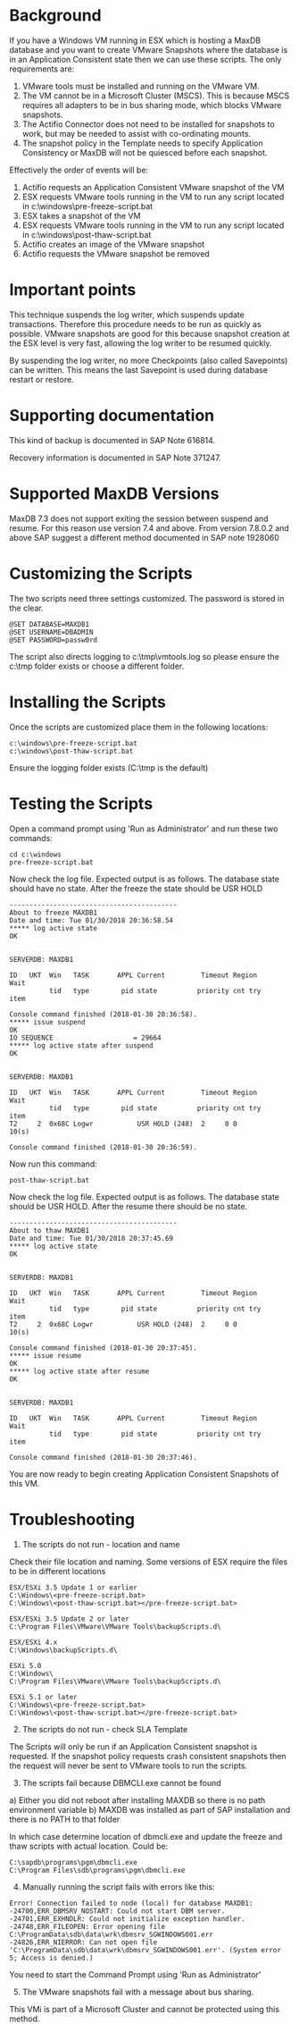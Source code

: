 # Background

If you have a Windows VM running in ESX which is hosting a MaxDB database and you want to create VMware Snapshots where the database is in an Application Consistent state then we can use these scripts.   The only requirements are:

1)  VMware tools must be installed and running on the VMware VM.
2)  The VM cannot be in a Microsoft Cluster (MSCS).  This is because MSCS requires all adapters to be in bus sharing mode, which blocks VMware snapshots.
3)  The Actifio Connector does not need to be installed for snapshots to work, but may be needed to assist with co-ordinating mounts.
4)  The snapshot policy in the Template needs to specify Application Consistency or MaxDB will not be quiesced before each snapshot.

Effectively the order of events will be:

1)  Actifio requests an Application Consistent VMware snapshot of the VM 
2)  ESX requests VMware tools running in the VM to run any script located in c:\windows\pre-freeze-script.bat
3)  ESX takes a snapshot of the VM
4)  ESX requests VMware tools running in the VM to run any script located in c:\windows\post-thaw-script.bat
5)  Actifio creates an image of the VMware snapshot
6)  Actifio requests the VMware snapshot be removed

# Important points

This technique suspends the log writer, which suspends update transactions.  Therefore this procedure needs to be run as quickly as possible.  VMware snapshots are good for this because snapshot creation at the ESX level is very fast, allowing the log writer to be resumed quickly.

By suspending the log writer, no more Checkpoints (also called Savepoints) can be written.  This means the last Savepoint is used during database restart or restore.


# Supporting documentation

This kind of backup is documented in SAP Note 616814.

Recovery information is documented in SAP Note 371247.  

# Supported MaxDB Versions

MaxDB 7.3 does not support exiting the session between suspend and resume.  For this reason use version 7.4 and above.
From version 7.8.0.2 and above SAP suggest a different method documented in SAP note 1928060

# Customizing the Scripts

The two scripts need three settings customized.   The password is stored in the clear.

```
@SET DATABASE=MAXDB1
@SET USERNAME=DBADMIN
@SET PASSWORD=passw0rd
```
The script also directs logging to c:\tmp\vmtools.log so please ensure the c:\tmp folder exists or choose a different folder.

# Installing the Scripts

Once the scripts are customized place them in the following locations:
```
c:\windows\pre-freeze-script.bat
c:\windows\post-thaw-script.bat
```
Ensure the logging folder exists (C:\tmp is the default)

# Testing the Scripts

Open a command prompt using 'Run as Administrator' and run these two commands:
```
cd c:\windows
pre-freeze-script.bat
```
Now check the log file.   Expected output is as follows.
The database state should have no state.  After the freeze the state should be USR HOLD
```
------------------------------------------ 
About to freeze MAXDB1 
Date and time: Tue 01/30/2018 20:36:58.54 
***** log active state 
OK
        

SERVERDB: MAXDB1

ID   UKT  Win   TASK       APPL Current         Timeout Region     Wait 
          tid   type        pid state          priority cnt try    item 

Console command finished (2018-01-30 20:36:58).
***** issue suspend 
OK
IO SEQUENCE                    = 29664
***** log active state after suspend 
OK
        

SERVERDB: MAXDB1

ID   UKT  Win   TASK       APPL Current         Timeout Region     Wait 
          tid   type        pid state          priority cnt try    item 
T2     2  0x68C Logwr           USR HOLD (248)  2     0 0               10(s)

Console command finished (2018-01-30 20:36:59).
```

Now run this command:
```
post-thaw-script.bat
```
Now check the log file.   Expected output is as follows.
The database state should be USR HOLD.  After the resume there should be no state.

```
------------------------------------------ 
About to thaw MAXDB1 
Date and time: Tue 01/30/2018 20:37:45.69 
***** log active state  
OK
        

SERVERDB: MAXDB1

ID   UKT  Win   TASK       APPL Current         Timeout Region     Wait 
          tid   type        pid state          priority cnt try    item 
T2     2  0x68C Logwr           USR HOLD (248)  2     0 0               10(s)

Console command finished (2018-01-30 20:37:45).
***** issue resume 
OK
***** log active state after resume 
OK
        

SERVERDB: MAXDB1

ID   UKT  Win   TASK       APPL Current         Timeout Region     Wait 
          tid   type        pid state          priority cnt try    item 

Console command finished (2018-01-30 20:37:46).
```

You are now ready to begin creating Application Consistent Snapshots of this VM.

# Troubleshooting

1)  The scripts do not run - location and name

Check their file location and naming.    Some versions of ESX require the files to be in different locations
```
ESX/ESXi 3.5 Update 1 or earlier
C:\Windows\<pre-freeze-script.bat>
C:\Windows\<post-thaw-script.bat></pre-freeze-script.bat>

ESX/ESXi 3.5 Update 2 or later	
C:\Program Files\VMware\VMware Tools\backupScripts.d\

ESX/ESXi 4.x	
C:\Windows\backupScripts.d\

ESXi 5.0	
C:\Windows\
C:\Program Files\VMware\VMware Tools\backupScripts.d\

ESXi 5.1 or later
C:\Windows\<pre-freeze-script.bat>
C:\Windows\<post-thaw-script.bat></pre-freeze-script.bat>
```
2)  The scripts do not run - check SLA Template

The Scripts will only be run if an Application Consistent snapshot is requested.   If the snapshot policy requests crash consistent snapshots then the request will never be sent to VMware tools to run the scripts.

3) The scripts fail because DBMCLI.exe cannot be found

a)  Either you did not reboot after installing MAXDB so there is no path environment variable
b)  MAXDB was installed as part of SAP installation and there is no PATH to that folder

In which case determine location of dbmcli.exe and update the freeze and thaw scripts with actual location.
Could be:    
```
C:\sapdb\programs\pgm\dbmcli.exe
C:\Program Files\sdb\programs\pgm\dbmcli.exe
```

4)  Manually running the script fails with errors like this:
```
Error! Connection failed to node (local) for database MAXDB1:
-24700,ERR_DBMSRV_NOSTART: Could not start DBM server.
-24701,ERR_EXHNDLR: Could not initialize exception handler.
-24748,ERR_FILEOPEN: Error opening file C:\ProgramData\sdb\data\wrk\dbmsrv_SGWINDOWS001.err
-24826,ERR_NIERROR: Can not open file 'C:\ProgramData\sdb\data\wrk\dbmsrv_SGWINDOWS001.err'. (System error 5; Access is denied.)
```
You need to start the Command Prompt using 'Run as Administrator'

5)  The VMware snapshots fail with a message about bus sharing.

This VMi is part of a Microsoft Cluster and cannot be protected using this method.

